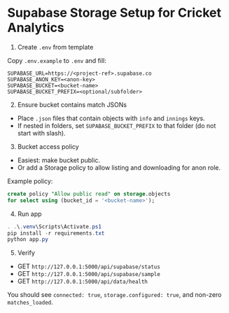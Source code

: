 # Supabase Storage Setup for Cricket Analytics

1) Create `.env` from template

Copy `.env.example` to `.env` and fill:

```
SUPABASE_URL=https://<project-ref>.supabase.co
SUPABASE_ANON_KEY=<anon-key>
SUPABASE_BUCKET=<bucket-name>
SUPABASE_BUCKET_PREFIX=<optional/subfolder>
```

2) Ensure bucket contains match JSONs

- Place `.json` files that contain objects with `info` and `innings` keys.
- If nested in folders, set `SUPABASE_BUCKET_PREFIX` to that folder (do not start with slash).

3) Bucket access policy

- Easiest: make bucket public.
- Or add a Storage policy to allow listing and downloading for anon role.

Example policy:

```sql
create policy "Allow public read" on storage.objects
for select using (bucket_id = '<bucket-name>');
```

4) Run app

```powershell
. .\.venv\Scripts\Activate.ps1
pip install -r requirements.txt
python app.py
```

5) Verify

- GET `http://127.0.0.1:5000/api/supabase/status`
- GET `http://127.0.0.1:5000/api/supabase/sample`
- GET `http://127.0.0.1:5000/api/data/health`

You should see `connected: true`, `storage.configured: true`, and non-zero `matches_loaded`.
